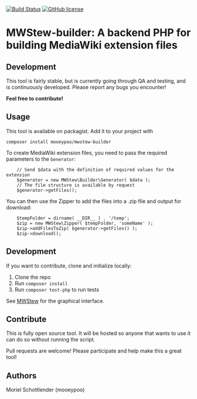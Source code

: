 [![Build Status](https://travis-ci.org/mooeypoo/MWStew.svg?branch=master)](https://travis-ci.org/mooeypoo/MWStew-builder)
[![GitHub license](https://img.shields.io/badge/license-GPLv2-blue.svg?style=plastic)](https://raw.githubusercontent.com/mooeypoo/MWStew-builder/master/LICENSE)

# MWStew-builder: A backend PHP for building MediaWiki extension files

## Development
This tool is fairly stable, but is currently going through QA and testing, and is continuously developed. Please report any bugs you encounter!

**Feel free to contribute!**

## Usage
This tool is available on packagist. Add it to your project with

`composer install mooeypoo/mwstew-builder`

To create MediaWiki extension files, you need to pass the required parameters to the `Generator`:

```
    // Send $data with the definition of required values for the extension
    $generator = new MWStew\Builder\Generator( $data );
    // The file structure is available by request
    $generator->getFiles();
```

You can then use the Zipper to add the files into a .zip file and output for download:

```
    $tempFolder = dirname( __DIR__ ) . '/temp';
    $zip = new MWStew\Zipper( $tempFolder, 'someName' );
    $zip->addFilesToZip( $generator->getFiles() );
    $zip->download();
```

## Development
If you want to contribute, clone and initialize locally:

1. Clone the repo
2. Run `composer install`
3. Run `composer test-php` to run tests

See [MWStew](https://github.com/mooeypoo/MWStew) for the graphical interface.

## Contribute
This is fully open source tool. It will be hosted so anyone that wants to use it can do so without running the script.

Pull requests are welcome! Please participate and help make this a great tool!

## Authors
Moriel Schottlender (mooeypoo)
